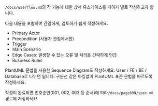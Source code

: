 `/docs/userflow.md`의 각 기능에 대한 상세 유스케이스를 페이지 별로 작성하고자 합니다. 

다음 내용을 포함하여 간결하게, 검토하기 쉽게 작성하세요. 

- Primary Actor
- Precondition (사용자 관점에서만)
- Trigger
- Main Scenario
- Edge Cases: 발생할 수 있는 오류 및 처리를 간략하게 언급
- Business Rules

PlantUML 문법을 사용한 Sequence Diagram도 작성하세요.
User / FE / BE / Database로 나누면 됩니다.
구분선 같은 마킹없이 PlantUML 표준 문법을 따르도록 작성하세요.


작성이 완료되면 번호순번(001, 002, 003 등 순서)에 따라`/docs/page00N/spec.md` 경로에 저장하세요.